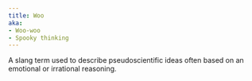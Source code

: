 ```yaml
---
title: Woo
aka:
- Woo-woo
- Spooky thinking
---
```

A slang term used to describe pseudoscientific ideas often based on an emotional or irrational reasoning.
